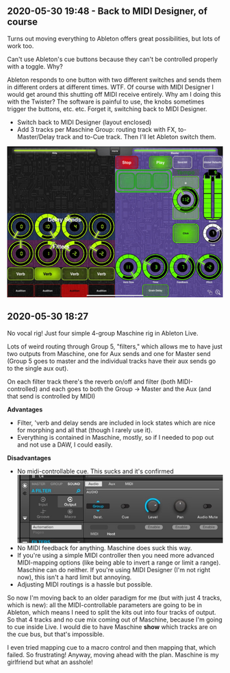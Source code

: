 ## 2020-05-30 19:48 - Back to MIDI Designer, of course
Turns out moving everything to Ableton offers great possibilities, but lots of work too.

Can't use Ableton's cue buttons because they can't be controlled properly with a toggle. Why?

Ableton responds to one button with two different switches and sends them in different orders at different times. WTF. Of course with MIDI Designer I would get around this shutting off MIDI receive entirely. Why am I doing this with the Twister? The software is painful to use, the knobs sometimes trigger the buttons, etc. etc. Forget it, switching back to MIDI Designer.

- Switch back to MIDI Designer (layout enclosed)
- Add 3 tracks per Maschine Group: routing track with FX, to-Master/Delay track and to-Cue track. Then I'll let Ableton switch them.

![](images/2020-05-31-ipad-layout.jpg)

## 2020-05-30 18:27
No vocal rig! Just four simple 4-group Maschine rig in Ableton Live.

Lots of weird routing through Group 5, "filters," which allows me to have just two outputs from Maschine, one for Aux sends and one for Master send (Group 5 goes to master and the individual tracks have their aux sends go to the single aux out).

On each filter track there's the reverb on/off and filter (both MIDI-controlled) and each goes to both the Group -> Master and the Aux (and that send is controlled by MIDI)

**Advantages**

- Filter, 'verb and delay sends are included in lock states which are nice for morphing and all that (though I rarely use it).
- Everything is contained in Maschine, mostly, so if I needed to pop out and not use a DAW, I could easily.

**Disadvantages**

- No midi-controllable cue. This sucks and it's confirmed ![image](images/Pasted_Image_5_30_20__6_55_PM.jpg)
- No MIDI feedback for anything. Maschine does suck this way.
- If you're using a simple MIDI controller then you need more advanced MIDI-mapping options (like being able to invert a range or limit a range). Maschine can do neither. If you're using MIDI Designer (I'm not right now), this isn't a hard limit but annoying.
- Adjusting MIDI routings is a hassle but possible.

So now I'm moving back to an older paradigm for me (but with just 4 tracks, which is new): all the MIDI-controllable parameters are going to be in Ableton, which means I need to split the kits out into four tracks of output. So that 4 tracks and no cue mix coming out of Maschine, because I'm going to cue inside Live. I would die to have Maschine **show** which tracks are on the cue bus, but that's impossible.

I even tried mapping cue to a macro control and then mapping that, which failed. So frustrating! Anyway, moving ahead with the plan. Maschine is my girlfriend but what an asshole!
